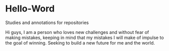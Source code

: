 # Hello-Word
Studies and annotations for repositories

Hi guys, I am a person who loves new challenges and without fear of making mistakes, keeping in mind that my mistakes I will make of impulse to the goal of winning.
Seeking to build a new future for me and the world.
